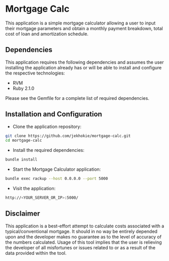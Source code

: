 # Mortgage Calc

This application is a simple mortgage calculator allowing a user to input their mortgage parameters
and obtain a monthly payment breakdown, total cost of loan and amortization schedule.

## Dependencies

This application requires the following dependencies and assumes the user installing the
application already has or will be able to install and configure the respective technologies:

- RVM
- Ruby 2.1.0

Please see the Gemfile for a complete list of required dependencies.

## Installation and Configuration

- Clone the application repository:

```bash
git clone https://github.com/jekhokie/mortgage-calc.git
cd mortgage-calc
```

- Install the required dependencies:

```bash
bundle install
```

- Start the Mortgage Calculator application:

```bash
bundle exec rackup --host 0.0.0.0 --port 5000
```

- Visit the application:

```bash
http://<YOUR_SERVER_OR_IP>:5000/
```

## Disclaimer

This application is a best-effort attempt to calculate costs associated with a typical/conventional mortgage.
It should in no way be entirely depended upon and the developer makes no guarantee as to the level of accuracy
of the numbers calculated. Usage of this tool implies that the user is relieving the developer of all misfortunes
or issues related to or as a result of the data provided within the tool.
